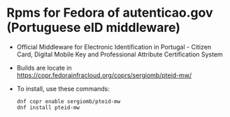 # Rpms for Fedora of autenticao.gov (Portuguese eID middleware) 

- Official Middleware for Electronic Identification in Portugal - Citizen Card, Digital Mobile Key and Professional Attribute Certification System

- Builds are locate in https://copr.fedorainfracloud.org/coprs/sergiomb/pteid-mw/

- To install, use these commands:


    `dnf copr enable sergiomb/pteid-mw`  
    `dnf install pteid-mw`
